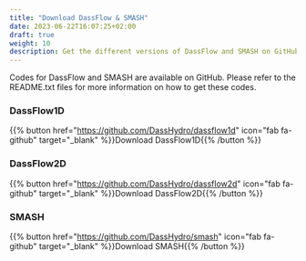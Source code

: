```yaml
---
title: "Download DassFlow & SMASH"
date: 2023-06-22T16:07:25+02:00
draft: true
weight: 10
description: Get the different versions of DassFlow and SMASH on GitHub. 
---
```

Codes for DassFlow and SMASH are available on GitHub. Please refer to the README.txt files for more information on how to get these codes.

### DassFlow1D

{{% button href="https://github.com/DassHydro/dassflow1d" icon="fab fa-github" target="_blank" %}}Download DassFlow1D{{% /button %}}

### DassFlow2D

{{% button href="https://github.com/DassHydro/dassflow2d" icon="fab fa-github" target="_blank" %}}Download DassFlow2D{{% /button %}}

### SMASH

{{% button href="https://github.com/DassHydro/smash" icon="fab fa-github" target="_blank" %}}Download SMASH{{% /button %}}